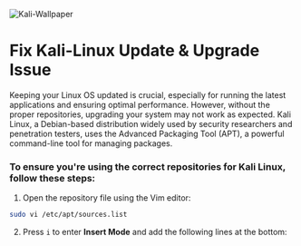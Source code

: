 ![Kali-Wallpaper](Images/kali-purple-sticker-16x9.svg)

# **Fix Kali-Linux Update & Upgrade Issue**

 Keeping your Linux OS updated is crucial, especially for running the latest applications and ensuring optimal performance. However, without the proper repositories, upgrading your system may not work as expected. Kali Linux, a Debian-based distribution widely used by security researchers and penetration testers, uses the Advanced Packaging Tool (APT), a powerful command-line tool for managing packages.

### **To ensure you're using the correct repositories for Kali Linux, follow these steps:**

1. Open the repository file using the Vim editor:

 ```bash
sudo vi /etc/apt/sources.list
 ```
2. Press `i` to enter **Insert Mode** and add the following lines at the bottom:
